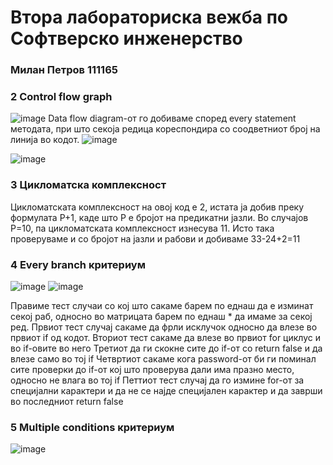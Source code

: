 # Втора лабораториска вежба по Софтверско инженерство
### Милан Петров 111165
### 2 Control flow graph
![image](https://github.com/milanpetrov/SI_2023_lab2_111165/assets/130288632/016abee0-2a38-4cef-a89c-a69b9a5a4381)
Data flow diagram-от го добиваме според every statement методата, при што секоја редица кореспондира со соодветниот број на линија во кодот.
![image](https://github.com/milanpetrov/SI_2023_lab2_111165/assets/130288632/91768a2c-f8b6-4e8c-b41c-e490b3ce72c6)

![image](https://github.com/milanpetrov/SI_2023_lab2_111165/assets/130288632/ff7d9339-06d8-4871-83ef-cab0a19d0e30)
### 3 Цикломатска комплексност
Цикломатската комплексност на овој код е 2, истата ја добив преку формулата P+1, каде што P е бројот на предикатни јазли. Во случајoв P=10, па цикломатската комплексност изнесува 11.
Исто така проверуваме и со бројот на јазли и рабови и добиваме 33-24+2=11
### 4 Every branch критериум
![image](https://github.com/milanpetrov/SI_2023_lab2_111165/assets/130288632/9557680c-d92b-44ca-8a42-4ffa9d91b61f)
![image](https://github.com/milanpetrov/SI_2023_lab2_111165/assets/130288632/917ef615-8972-40d9-b083-b14d8150bab7)

Правиме тест случаи со кој што сакаме барем по еднаш да е изминат секој раб, односно во матрицата барем по еднаш * да имаме за секој ред.
Првиот тест случај сакаме да фрли исклучок односно да влезе во првиот if од кодот.
Вториот тест сакаме да влезе во првиот for циклус и во if-овите во него
Третиот да ги скокне сите до if-от со return false и да влезе само во тој if
Четвртиот сакаме кога password-от би ги поминал сите проверки до if-от кој што проверува дали има празно место, односно не влага во тој if
Петтиот тест случај да го измине for-от за специјални карактери и да не се најде специјален карактер и да заврши во последниот return false
### 5 Multiple conditions критериум
![image](https://github.com/milanpetrov/SI_2023_lab2_111165/assets/130288632/59a6437c-e064-4070-95a4-f431d297cc89)



